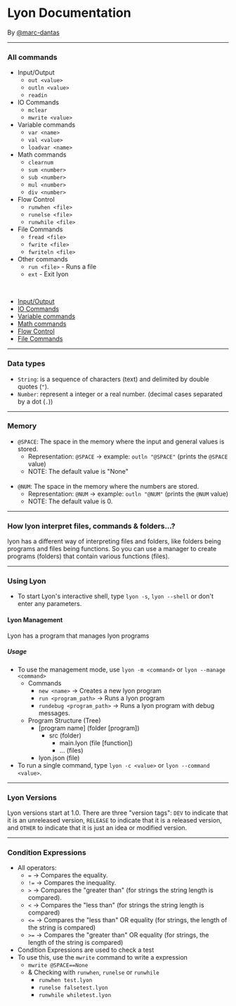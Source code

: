 # Lyon Documentation
By [@marc-dantas](https://gitub.com/marc-dantas)

<hr>

### All commands
- Input/Output
    + `out <value>`
    + `outln <value>`
    + `readin`
- IO Commands
    + `mclear`
    + `mwrite <value>`
- Variable commands
    + `var <name>`
    + `val <value>`
    + `loadvar <name>`
- Math commands
    + `clearnum`
    + `sum <number>`
    + `sub <number>`
    + `mul <number>`
    + `div <number>`
- Flow Control
    + `runwhen <file>`
    + `runelse <file>`
    + `runwhile <file>`
- File Commands
    + `fread <file>`
    + `fwrite <file>`
    + `fwriteln <file>`
- Other commands
    + `run <file>` - Runs a file
    + `ext` - Exit lyon

<br>

- [Input/Output](./input-output.md)
- [IO Commands](./io-commands.md)
- [Variable commands](./variable-commands.md)
- [Math commands](./math-commands.md)
- [Flow Control](./flow-control.md)
- [File Commands](./file-commands.md)

<hr>

### Data types
- `String`: is a sequence of characters (text) and delimited by double quotes (`"`).
- `Number`: represent a integer or a real number. (decimal cases separated by a dot (`.`))

<hr>

### Memory
- `@SPACE`: The space in the memory where the input and general values is stored.
    + Representation: `@SPACE` → example: `outln "@SPACE"` (prints the `@SPACE` value)
    + NOTE: The default value is "None"
<br><br>
- `@NUM`: The space in the memory where the numbers are stored.
    + Representation: `@NUM` → example: `outln "@NUM"` (prints the `@NUM` value)
    + NOTE: The default value is 0.

<hr>

### How lyon interpret files, commands & folders...?
lyon has a different way of interpreting files and folders, like folders being programs and files being functions. So you can use a manager to create programs (folders) that contain various functions (files).

<hr>

### Using Lyon
- To start Lyon's interactive shell, type `lyon -s`, `lyon --shell` or don't enter any parameters.
#### Lyon Management
Lyon has a program that manages lyon programs
##### Usage
- To use the management mode, use `lyon -m <command>` or `lyon --manage <command>`
    + Commands
        + `new <name>` → Creates a new lyon program
        + `run <program_path>` → Runs a lyon program
        + `rundebug <program_path>` → Runs a lyon program with debug messages.
    + Program Structure (Tree)
      + [program name] (folder [program])
        + src (folder)
          + main.lyon (file [function])
          + ... (files)
      + lyon.json (file)
- To run a single command, type `lyon -c <value>` or `lyon --command <value>`.

<hr>

### Lyon Versions
Lyon versions start at 1.0. There are three "version tags": `DEV` to indicate that it is an unreleased version, `RELEASE` to indicate that it is a released version, and `OTHER` to indicate that it is just an idea or modified version.

<hr>

### Condition Expressions
- All operators:
    + `=` → Compares the equality.
    + `!=` → Compares the inequality.
    + `>` → Compares the "greater than" (for strings the string length is compared).
    + `<` → Compares the "less than" (for strings the string length is compared)
    + `<=` → Compares the "less than" OR equality (for strings, the length of the string is compared)
    + `>=` → Compares the "greater than" OR equality (for strings, the length of the string is compared)
- Condition Expressions are used to check a test
- To use this, use the `mwrite` command to write a expression
    + `mwrite @SPACE==None`
    + & Checking with `runwhen`, `runelse` or `runwhile`
        + `runwhen test.lyon`
        + `runelse falsetest.lyon`
        + `runwhile whiletest.lyon`
